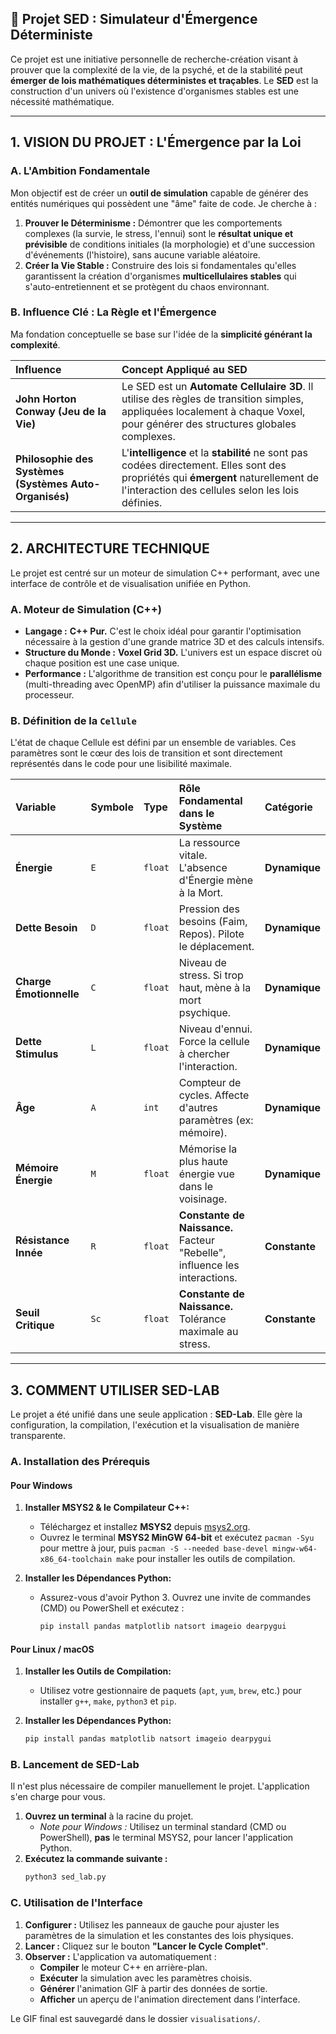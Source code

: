 ## 🔬 Projet SED : Simulateur d'Émergence Déterministe

Ce projet est une initiative personnelle de recherche-création visant à prouver que la complexité de la vie, de la psyché, et de la stabilité peut **émerger de lois mathématiques déterministes et traçables**. Le **SED** est la construction d'un univers où l'existence d'organismes stables est une nécessité mathématique.

---

## 1. VISION DU PROJET : L'Émergence par la Loi

### A. L'Ambition Fondamentale

Mon objectif est de créer un **outil de simulation** capable de générer des entités numériques qui possèdent une "âme" faite de code. Je cherche à :

1.  **Prouver le Déterminisme :** Démontrer que les comportements complexes (la survie, le stress, l'ennui) sont le **résultat unique et prévisible** de conditions initiales (la morphologie) et d'une succession d'événements (l'histoire), sans aucune variable aléatoire.
2.  **Créer la Vie Stable :** Construire des lois si fondamentales qu'elles garantissent la création d'organismes **multicellulaires stables** qui s'auto-entretiennent et se protègent du chaos environnant.

### B. Influence Clé : La Règle et l'Émergence

Ma fondation conceptuelle se base sur l'idée de la **simplicité générant la complexité**.

| Influence | Concept Appliqué au SED |
| :--- | :--- |
| **John Horton Conway (Jeu de la Vie)** | Le SED est un **Automate Cellulaire 3D**. Il utilise des règles de transition simples, appliquées localement à chaque Voxel, pour générer des structures globales complexes. |
| **Philosophie des Systèmes (Systèmes Auto-Organisés)** | L'**intelligence** et la **stabilité** ne sont pas codées directement. Elles sont des propriétés qui **émergent** naturellement de l'interaction des cellules selon les lois définies. |

---

## 2. ARCHITECTURE TECHNIQUE

Le projet est centré sur un moteur de simulation C++ performant, avec une interface de contrôle et de visualisation unifiée en Python.

### A. Moteur de Simulation (C++)

*   **Langage :** **C++ Pur.** C'est le choix idéal pour garantir l'optimisation nécessaire à la gestion d'une grande matrice 3D et des calculs intensifs.
*   **Structure du Monde :** **Voxel Grid 3D.** L'univers est un espace discret où chaque position est une case unique.
*   **Performance :** L'algorithme de transition est conçu pour le **parallélisme** (multi-threading avec OpenMP) afin d'utiliser la puissance maximale du processeur.

### B. Définition de la `Cellule`

L'état de chaque Cellule est défini par un ensemble de variables. Ces paramètres sont le cœur des lois de transition et sont directement représentés dans le code pour une lisibilité maximale.

| Variable | Symbole | Type | Rôle Fondamental dans le Système | Catégorie |
| :--- | :--- | :--- | :--- | :--- |
| **Énergie** | `E` | `float` | La ressource vitale. L'absence d'Énergie mène à la Mort. | **Dynamique** |
| **Dette Besoin** | `D` | `float` | Pression des besoins (Faim, Repos). Pilote le déplacement. | **Dynamique** |
| **Charge Émotionnelle** | `C` | `float` | Niveau de stress. Si trop haut, mène à la mort psychique. | **Dynamique** |
| **Dette Stimulus** | `L` | `float` | Niveau d'ennui. Force la cellule à chercher l'interaction. | **Dynamique** |
| **Âge** | `A` | `int` | Compteur de cycles. Affecte d'autres paramètres (ex: mémoire). | **Dynamique** |
| **Mémoire Énergie**| `M` | `float` | Mémorise la plus haute énergie vue dans le voisinage. | **Dynamique** |
| **Résistance Innée** | `R` | `float` | **Constante de Naissance.** Facteur "Rebelle", influence les interactions. | **Constante** |
| **Seuil Critique** | `Sc` | `float` | **Constante de Naissance.** Tolérance maximale au stress. | **Constante** |


---

## 3. COMMENT UTILISER SED-LAB

Le projet a été unifié dans une seule application : **SED-Lab**. Elle gère la configuration, la compilation, l'exécution et la visualisation de manière transparente.

### A. Installation des Prérequis

#### Pour Windows

1.  **Installer MSYS2 & le Compilateur C++:**
    - Téléchargez et installez **MSYS2** depuis [msys2.org](https://www.msys2.org/).
    - Ouvrez le terminal **MSYS2 MinGW 64-bit** et exécutez `pacman -Syu` pour mettre à jour, puis `pacman -S --needed base-devel mingw-w64-x86_64-toolchain make` pour installer les outils de compilation.

2.  **Installer les Dépendances Python:**
    - Assurez-vous d'avoir Python 3. Ouvrez une invite de commandes (CMD) ou PowerShell et exécutez :
      ```bash
      pip install pandas matplotlib natsort imageio dearpygui
      ```

#### Pour Linux / macOS

1.  **Installer les Outils de Compilation:**
    - Utilisez votre gestionnaire de paquets (`apt`, `yum`, `brew`, etc.) pour installer `g++`, `make`, `python3` et `pip`.

2.  **Installer les Dépendances Python:**
    ```bash
    pip install pandas matplotlib natsort imageio dearpygui
    ```

### B. Lancement de SED-Lab

Il n'est plus nécessaire de compiler manuellement le projet. L'application s'en charge pour vous.

1.  **Ouvrez un terminal** à la racine du projet.
    - *Note pour Windows :* Utilisez un terminal standard (CMD ou PowerShell), **pas** le terminal MSYS2, pour lancer l'application Python.
2.  **Exécutez la commande suivante :**
    ```bash
    python3 sed_lab.py
    ```

### C. Utilisation de l'Interface

1.  **Configurer :** Utilisez les panneaux de gauche pour ajuster les paramètres de la simulation et les constantes des lois physiques.
2.  **Lancer :** Cliquez sur le bouton **"Lancer le Cycle Complet"**.
3.  **Observer :** L'application va automatiquement :
    - **Compiler** le moteur C++ en arrière-plan.
    - **Exécuter** la simulation avec les paramètres choisis.
    - **Générer** l'animation GIF à partir des données de sortie.
    - **Afficher** un aperçu de l'animation directement dans l'interface.

Le GIF final est sauvegardé dans le dossier `visualisations/`.